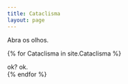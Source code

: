```yaml
---
title: Cataclisma
layout: page
---
```


Abra os olhos.


{% for Cataclisma in site.Cataclisma %}
  <div class="Cataclisma">
    ok? ok.
  </div>
{% endfor %}
